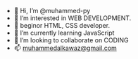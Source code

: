 - 👋 Hi, I’m @muhammed-py
- 👀 I’m interested in WEB DEVELOPMENT.
- 👶 beginor HTML, CSS developer.
- 🌱 I’m currently learning JavaScript
- 💞️ I’m looking to collaborate on CODING
- 📫 muhammedalkawaz@gmail.com
